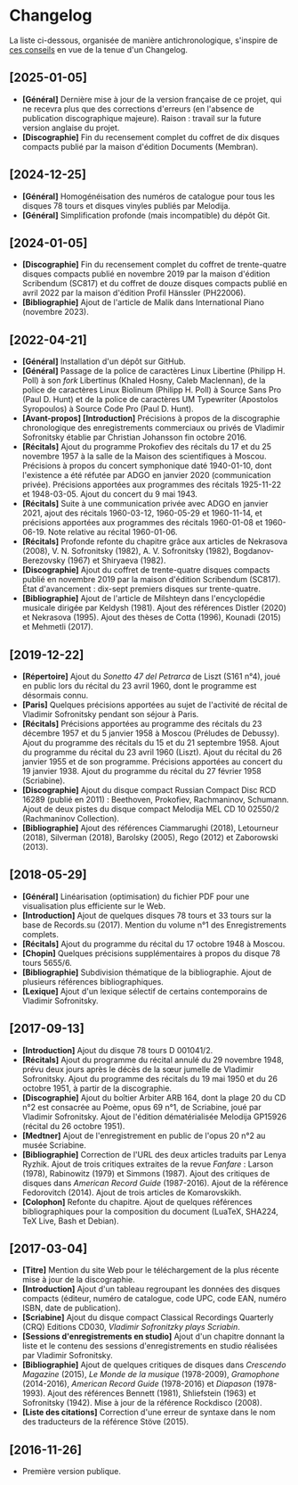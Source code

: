 # Changelog

La liste ci-dessous, organisée de manière antichronologique, s'inspire de
[ces conseils](https://keepachangelog.com/en/1.0.0/) en vue de la tenue d'un
Changelog.

## [2025-01-05]

*   **[Général]** Dernière mise à jour de la version française de ce projet,
    qui ne recevra plus que des corrections d'erreurs (en l'absence de
    publication discographique majeure).
    Raison : travail sur la future version anglaise du projet.
*   **[Discographie]** Fin du recensement complet du coffret de dix disques
    compacts publié par la maison d'édition Documents (Membran).

## [2024-12-25]

*   **[Général]** Homogénéisation des numéros de catalogue pour tous les
    disques 78 tours et disques vinyles publiés par Melodija.
*   **[Général]** Simplification profonde (mais incompatible) du dépôt Git.

## [2024-01-05]

*   **[Discographie]** Fin du recensement complet du coffret de
    trente-quatre disques compacts publié en novembre 2019 par la maison
    d'édition Scribendum (SC817) et du coffret de douze disques compacts
    publié en avril 2022 par la maison d'édition Profil Hänssler (PH22006).
*   **[Bibliographie]** Ajout de l'article de Malik dans International Piano
    (novembre 2023).

## [2022-04-21]

*   **[Général]** Installation d'un dépôt sur GitHub.
*   **[Général]** Passage de la police de caractères Linux Libertine
    (Philipp H. Poll) à son *fork* Libertinus (Khaled Hosny, Caleb
    Maclennan), de la police de caractères Linux Biolinum (Philipp H. Poll)
    à Source Sans Pro (Paul D. Hunt) et de la police de caractères UM
    Typewriter (Apostolos Syropoulos) à Source Code Pro (Paul D. Hunt).
*   **[Avant-propos]** **[Introduction]** Précisions à propos de la
    discographie chronologique des enregistrements commerciaux ou privés de
    Vladimir Sofronitsky établie par Christian Johansson fin octobre 2016.
*   **[Récitals]** Ajout du programme Prokofiev des récitals du 17 et du 25
    novembre 1957 à la salle de la Maison des scientifiques à Moscou.
    Précisions à propos du concert symphonique daté 1940-01-10, dont
    l'existence a été réfutée par ADGO en janvier 2020 (communication
    privée).
    Précisions apportées aux programmes des récitals 1925-11-22 et
    1948-03-05.
    Ajout du concert du 9 mai 1943.
*   **[Récitals]** Suite à une communication privée avec ADGO en janvier
    2021, ajout des récitals 1960-03-12, 1960-05-29 et 1960-11-14, et
    précisions apportées aux programmes des récitals 1960-01-08 et
    1960-06-19.
    Note relative au récital 1960-01-06.
*   **[Récitals]** Profonde refonte du chapitre grâce aux articles de
    Nekrasova (2008), V. N. Sofronitsky (1982), A. V. Sofronitsky (1982),
    Bogdanov-Berezovsky (1967) et Shiryaeva (1982).
*   **[Discographie]** Ajout du coffret de trente-quatre disques compacts
    publié en novembre 2019 par la maison d'édition Scribendum (SC817).
    État d'avancement : dix-sept premiers disques sur trente-quatre.
*   **[Bibliographie]** Ajout de l'article de Milshteyn dans l'encyclopédie
    musicale dirigée par Keldysh (1981).
    Ajout des références Distler (2020) et Nekrasova (1995).
    Ajout des thèses de Cotta (1996), Kounadi (2015) et Mehmetli (2017).

## [2019-12-22]

*   **[Répertoire]** Ajout du *Sonetto 47 del Petrarca* de Liszt (S161 n°4),
    joué en public lors du récital du 23 avril 1960, dont le programme est
    désormais connu.
*   **[Paris]** Quelques précisions apportées au sujet de l'activité de
    récital de Vladimir Sofronitsky pendant son séjour à Paris.
*   **[Récitals]** Précisions apportées au programme des récitals du 23
    décembre 1957 et du 5 janvier 1958 à Moscou (Préludes de Debussy).
    Ajout du programme des récitals du 15 et du 21 septembre 1958.
    Ajout du programme du récital du 23 avril 1960 (Liszt).
    Ajout du récital du 26 janvier 1955 et de son programme.
    Précisions apportées au concert du 19 janvier 1938.
    Ajout du programme du récital du 27 février 1958 (Scriabine).
*   **[Discographie]** Ajout du disque compact Russian Compact Disc RCD
    16289 (publié en 2011) : Beethoven, Prokofiev, Rachmaninov, Schumann.
    Ajout de deux pistes du disque compact Melodija MEL CD 10 02550/2
    (Rachmaninov Collection).
*   **[Bibliographie]** Ajout des références Ciammarughi (2018), Letourneur
    (2018), Silverman (2018), Barolsky (2005), Rego (2012) et Zaborowski
    (2013).

## [2018-05-29]

*   **[Général]** Linéarisation (optimisation) du fichier PDF pour une
    visualisation plus efficiente sur le Web.
*   **[Introduction]** Ajout de quelques disques 78 tours et 33 tours sur la
    base de Records.su (2017).
    Mention du volume n°1 des Enregistrements complets.
*   **[Récitals]** Ajout du programme du récital du 17 octobre 1948 à
    Moscou.
*   **[Chopin]** Quelques précisions supplémentaires à propos du disque 78
    tours 5655/6.
*   **[Bibliographie]** Subdivision thématique de la bibliographie.
    Ajout de plusieurs références bibliographiques.
*   **[Lexique]** Ajout d'un lexique sélectif de certains contemporains de
    Vladimir Sofronitsky.

## [2017-09-13]

*   **[Introduction]** Ajout du disque 78 tours D 001041/2.
*   **[Récitals]** Ajout du programme du récital annulé du 29 novembre 1948,
    prévu deux jours après le décès de la sœur jumelle de Vladimir
    Sofronitsky.
    Ajout du programme des récitals du 19 mai 1950 et du 26 octobre 1951, à
    partir de la discographie.
*   **[Discographie]** Ajout du boîtier Arbiter ARB 164, dont la plage 20 du
    CD n°2 est consacrée au Poème, opus 69 n°1, de Scriabine, joué par
    Vladimir Sofronitsky.
    Ajout de l'édition dématérialisée Melodija GP15926 (récital du 26
    octobre 1951).
*   **[Medtner]** Ajout de l'enregistrement en public de l'opus 20 n°2 au
    musée Scriabine.
*   **[Bibliographie]** Correction de l'URL des deux articles traduits par
    Lenya Ryzhik.
    Ajout de trois critiques extraites de la revue *Fanfare* : Larson
    (1978), Rabinowitz (1979) et Simmons (1987).
    Ajout des critiques de disques dans *American Record Guide* (1987-2016).
    Ajout de la référence Fedorovitch (2014).
    Ajout de trois articles de Komarovskikh.
*   **[Colophon]** Refonte du chapitre.
    Ajout de quelques références bibliographiques pour la composition du
    document (LuaTeX, SHA224, TeX Live, Bash et Debian).

## [2017-03-04]

*   **[Titre]** Mention du site Web pour le téléchargement de la plus
    récente mise à jour de la discographie.
*   **[Introduction]** Ajout d'un tableau regroupant les données des disques
    compacts (éditeur, numéro de catalogue, code UPC, code EAN, numéro ISBN,
    date de publication).
*   **[Scriabine]** Ajout du disque compact Classical Recordings Quarterly
    (CRQ) Editions CD030, *Vladimir Sofronitzky plays Scriabin*.
*   **[Sessions d'enregistrements en studio]** Ajout d'un chapitre donnant
    la liste et le contenu des sessions d'enregistrements en studio
    réalisées par Vladimir Sofronitsky.
*   **[Bibliographie]** Ajout de quelques critiques de disques dans
    *Crescendo Magazine* (2015), *Le Monde de la musique* (1978-2009),
    *Gramophone* (2014-2016), *American Record Guide* (1978-2016) et
    *Diapason* (1978-1993).
    Ajout des références Bennett (1981), Shliefstein (1963) et Sofronitsky
    (1942).
    Mise à jour de la référence Rockdisco (2008).
*   **[Liste des citations]** Correction d'une erreur de syntaxe dans le nom
    des traducteurs de la référence Stöve (2015).

## [2016-11-26]

*   Première version publique.

